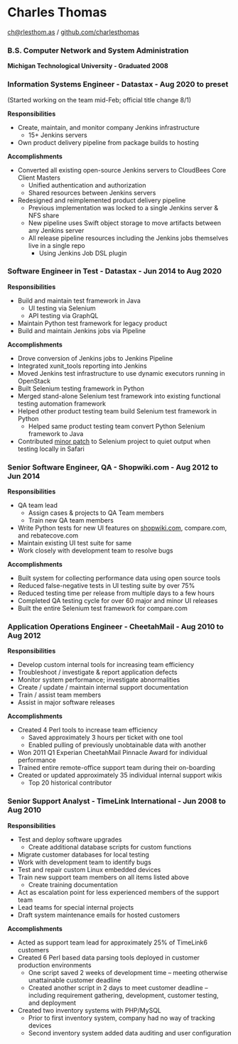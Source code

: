 # Charles Thomas
[ch@rlesthom.as](mailto:ch@rlesthom.as) / [github.com/charlesthomas](https://github.com/charlesthomas/resume)

### B.S. Computer Network and System Administration
**Michigan Technological University - Graduated 2008**

### Information Systems Engineer - Datastax - Aug 2020 to preset
(Started working on the team mid-Feb; official title change 8/1)

**Responsibilities**

* Create, maintain, and monitor company Jenkins infrastructure
    * 15+ Jenkins servers
* Own product delivery pipeline from package builds to hosting

**Accomplishments**

* Converted all existing open-source Jenkins servers to CloudBees Core Client Masters
    * Unified authentication and authorization
    * Shared resources between Jenkins servers
* Redesigned and reimplemented product delivery pipeline
    * Previous implementation was locked to a single Jenkins server & NFS share
    * New pipeline uses Swift object storage to move artifacts between any Jenkins server
    * All release pipeline resources including the Jenkins jobs themselves live in a single repo
        * Using Jenkins Job DSL plugin

### Software Engineer in Test - Datastax - Jun 2014 to Aug 2020
**Responsibilities**

* Build and maintain test framework in Java
    * UI testing via Selenium
    * API testing via GraphQL
* Maintain Python test framework for legacy product
* Build and maintain Jenkins jobs via Pipeline

**Accomplishments**

* Drove conversion of Jenkins jobs to Jenkins Pipeline
* Integrated xunit_tools reporting into Jenkins
* Moved Jenkins test infrastructure to use dynamic executors running in OpenStack
* Built Selenium testing framework in Python
* Merged stand-alone Selenium test framework into existing functional testing automation framework
* Helped other product testing team build Selenium test framework in Python
	* Helped same product testing team convert Python Selenium framework to Java
* Contributed [minor patch](https://github.com/SeleniumHQ/selenium/pull/244) to Selenium project to quiet output when testing locally in Safari

### Senior Software Engineer, QA - Shopwiki.com - Aug 2012 to Jun 2014
**Responsibilities**

* QA team lead
	* Assign cases & projects to QA Team members
	* Train new QA team members
* Write Python tests for new UI features on [shopwiki.com](http://shopwiki.com), compare.com, and rebatecove.com
* Maintain existing UI test suite for same
* Work closely with development team to resolve bugs

**Accomplishments**

* Built system for collecting performance data using open source tools
* Reduced false-negative tests in UI testing suite by over 75%
* Reduced testing time per release from multiple days to a few hours
* Completed QA testing cycle for over 60 major and minor UI releases
* Built the entire Selenium test framework for compare.com

### Application Operations Engineer - CheetahMail - Aug 2010 to Aug 2012
**Responsibilities**

* Develop custom internal tools for increasing team efficiency
* Troubleshoot / investigate & report application defects
* Monitor system performance; investigate abnormalities
* Create / update / maintain internal support documentation
* Train / assist team members
* Assist in major software releases

**Accomplishments**

* Created 4 Perl tools to increase team efficiency
	* Saved approximately 3 hours per ticket with one tool
	* Enabled pulling of previously unobtainable data with another
* Won 2011 Q1 Experian CheetahMail Pinnacle Award for individual performance
* Trained entire remote-office support team during their on-boarding
* Created or updated approximately 35 individual internal support wikis
	* Top 20 historical contributor

### Senior Support Analyst - TimeLink International - Jun 2008 to Aug 2010
**Responsibilities**

* Test and deploy software upgrades
	* Create additional database scripts for custom functions
* Migrate customer databases for local testing
* Work with development team to identify bugs
* Test and repair custom Linux embedded devices
* Train new support team members on all items listed above
	* Create training documentation
* Act as escalation point for less experienced members of the support team
* Lead teams for special internal projects
* Draft system maintenance emails for hosted customers

**Accomplishments**

* Acted as support team lead for approximately 25% of TimeLink6 customers
* Created 6 Perl based data parsing tools deployed in customer production environments
	* One script saved 2 weeks of development time – meeting otherwise unattainable customer deadline
	* Created another script in 2 days to meet customer deadline – including requirement gathering, development, customer testing, and deployment
* Created two inventory systems with PHP/MySQL
	* Prior to first inventory system, company had no way of tracking devices
	* Second inventory system added data auditing and user configuration
